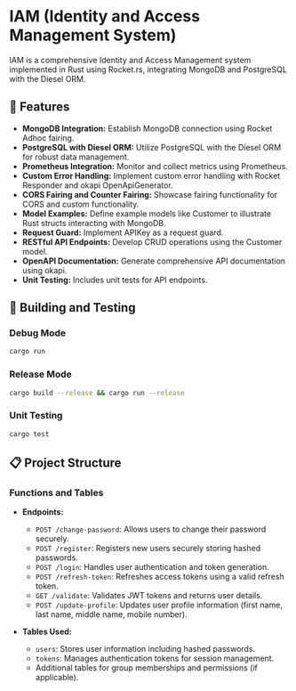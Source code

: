 # IAM (Identity and Access Management System)

IAM is a comprehensive Identity and Access Management system implemented in Rust using Rocket.rs, integrating MongoDB and PostgreSQL with the Diesel ORM.

## 🚀 Features

- **MongoDB Integration:** Establish MongoDB connection using Rocket Adhoc fairing.
- **PostgreSQL with Diesel ORM:** Utilize PostgreSQL with the Diesel ORM for robust data management.
- **Prometheus Integration:** Monitor and collect metrics using Prometheus.
- **Custom Error Handling:** Implement custom error handling with Rocket Responder and okapi OpenApiGenerator.
- **CORS Fairing and Counter Fairing:** Showcase fairing functionality for CORS and custom functionality.
- **Model Examples:** Define example models like Customer to illustrate Rust structs interacting with MongoDB.
- **Request Guard:** Implement APIKey as a request guard.
- **RESTful API Endpoints:** Develop CRUD operations using the Customer model.
- **OpenAPI Documentation:** Generate comprehensive API documentation using okapi.
- **Unit Testing:** Includes unit tests for API endpoints.

## 🔧 Building and Testing

### Debug Mode

```bash
cargo run
```

### Release Mode

```bash
cargo build --release && cargo run --release
```

### Unit Testing

```bash
cargo test
```

## 📋 Project Structure

### Functions and Tables

- **Endpoints:**
  - `POST /change-password`: Allows users to change their password securely.
  - `POST /register`: Registers new users securely storing hashed passwords.
  - `POST /login`: Handles user authentication and token generation.
  - `POST /refresh-token`: Refreshes access tokens using a valid refresh token.
  - `GET /validate`: Validates JWT tokens and returns user details.
  - `POST /update-profile`: Updates user profile information (first name, last name, middle name, mobile number).

- **Tables Used:**
  - `users`: Stores user information including hashed passwords.
  - `tokens`: Manages authentication tokens for session management.
  - Additional tables for group memberships and permissions (if applicable).
